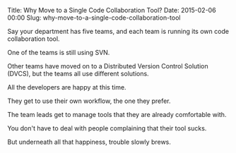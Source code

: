 Title: Why Move to a Single Code Collaboration Tool?
Date: 2015-02-06 00:00
Slug: why-move-to-a-single-code-collaboration-tool

Say your department has five teams, and each team is running its own
code collaboration tool.

One of the teams is still using SVN.

Other teams have moved on to a Distributed Version Control Solution
(DVCS), but the teams all use different solutions.

</p>

All the developers are happy at this time.

They get to use their own workflow, the one they prefer.

The team leads get to manage tools that they are already comfortable
with.

You don't have to deal with people complaining that their tool sucks.

</p>

But underneath all that happiness, trouble slowly brews.

</p>

